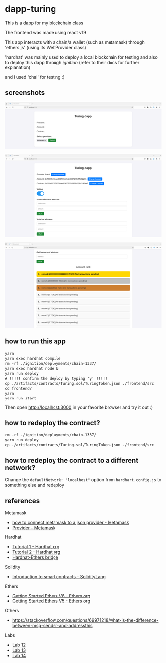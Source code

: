 # dapp-turing
This is a dapp for my blockchain class

The frontend was made using react v19

This app interacts with a chain/a wallet (such as metamask) through
'ethers.js' (using its WebProvider class)

'hardhat' was mainly used to deploy a local blockchain for testing and also to
deploy this dapp through *ignition* (refer to their docs for further
explanation)

and i used 'chai' for testing :)





## screenshots

![Initial screen](./assets/initial-screen.png)

![Screen once logged](./assets/connected2localhost.png)

![Rank of all accounts connected](./assets/account-rank.png)





## how to run this app
```
yarn
yarn exec hardhat compile
rm -rf ./ignition/deployments/chain-1337/
yarn exec hardhat node &
yarn run deploy
# !!!!! confirm the deploy by typing 'y' !!!!!
cp ./artifacts/contracts/Turing.sol/TuringToken.json ./frontend/src
cd frontend/
yarn
yarn run start
```

Then open <http://localhost:3000> in your favorite browser and try it out :)




## how to redeploy the contract?
```
rm -rf ./ignition/deployments/chain-1337/
yarn run deploy
cp ./artifacts/contracts/Turing.sol/TuringToken.json ./frontend/src
```




## how to redeploy the contract to a different network?
Change the `defaultNetwork: "localhost"` option from `hardhart.config.js` to
something else and redeploy




## references
Metamask
* [how to connect metamask to a json provider - Metamask](https://docs.metamask.io/wallet/how-to/run-devnet/)
* [Provider - Metamask](https://docs.metamask.io/wallet/reference/provider-api/)

Hardhat
* [Tutorial 1 - Hardhat org](https://hardhat.org/tutorial/creating-a-new-hardhat-project)
* [Tutorial 2 - Hardhat org](https://hardhat.org/hardhat-runner/docs/getting-started#overview)
* [Hardhat-Ethers bridge](https://hardhat.org/hardhat-runner/plugins/nomicfoundation-hardhat-ethers)

Solidity
* [Introduction to smart contracts - SolidityLang](https://docs.soliditylang.org/en/v0.8.9/introduction-to-smart-contracts.html)

Ethers
* [Getting Started Ethers V6 - Ethers org](https://docs.ethers.org/v6/getting-started/)
* [Getting Started Ethers V5 - Ethers org](https://docs.ethers.org/v5/getting-started/)

Others
* <https://stackoverflow.com/questions/69971218/what-is-the-difference-between-msg-sender-and-addressthis>

Labs
* [Lab 12](https://jamesbachini.com/solidity-for-beginners/)
* [Lab 13](https://vitto.cc/how-to-create-and-deploy-an-erc20-token-in-20-minutes/)
* [Lab 14](https://pt.w3d.community/fatimalima/como-construir-seu-dapp-usando-a-moderna-ethereum-tech-stack-hardhat-e-ethersjs-20n7)
